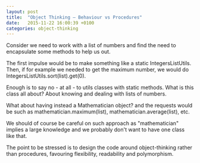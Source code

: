 ```yaml
---
layout: post
title:  "Object Thinking – Behaviour vs Procedures"
date:   2015-11-22 16:00:39 +0100
categories: object-thinking
---
```

Consider we need to work with a list of numbers and find the need to encapsulate some methods to help us out.

The first impulse would be to make something like a static IntegersListUtils. 
Then, if for example we needed to get the maximum number, we would do IntegersListUtils.sort(list).get(0).

Enough is to say no - at all - to utils classes with static methods.
What is this class all about? About knowing and dealing with lists of numbers.

What about having instead a Mathematician object? and the requests would be such as mathematician.maximum(list), mathematician.average(list), etc.

We should of course be careful on such approach as "mathematician" implies a large knowledge and we probably don't want to have one class like that. 

The point to be stressed is to design the code around object-thinking rather than procedures, favouring flexibility, readability and polymorphism. 